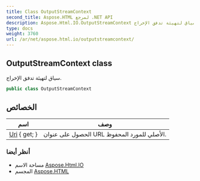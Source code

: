 ```yaml
---
title: Class OutputStreamContext
second_title: Aspose.HTML لمرجع .NET API
description: Aspose.Html.IO.OutputStreamContext فصل. سياق لتهيئة تدفق الإخراج.
type: docs
weight: 3760
url: /ar/net/aspose.html.io/outputstreamcontext/
---
```

## OutputStreamContext class

سياق لتهيئة تدفق الإخراج.

```csharp
public class OutputStreamContext
```

## الخصائص

| اسم | وصف |
| --- | --- |
| [Uri](../../aspose.html.io/outputstreamcontext/uri/) { get; } | الحصول على عنوان URL الأصلي للمورد المحفوظ. |

### أنظر أيضا

* مساحة الاسم [Aspose.Html.IO](../../aspose.html.io/)
* المجسم [Aspose.HTML](../../)



